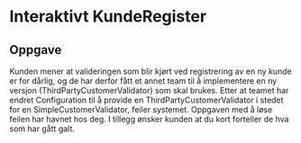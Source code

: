 # Interaktivt KundeRegister
## Oppgave
Kunden mener at valideringen som blir kjørt ved registrering av en ny kunde er for dårlig,
 og de har derfor fått et annet team til å implementere en ny versjon (ThirdPartyCustomerValidator)
  som skal brukes. Etter at teamet har endret Configuration til å provide en
  ThirdPartyCustomerValidator i stedet for en SimpleCustomerValidator, feiler systemet.
  Oppgaven med å løse feilen har havnet hos deg. I tillegg ønsker kunden at du kort forteller
  de hva som har gått galt.